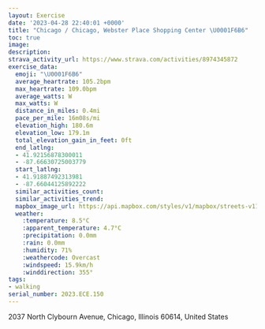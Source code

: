 ```yaml
---
layout: Exercise
date: '2023-04-28 22:40:01 +0000'
title: "Chicago / Chicago, Webster Place Shopping Center \U0001F6B6"
toc: true
image:
description:
strava_activity_url: https://www.strava.com/activities/8974345872
exercise_data:
  emoji: "\U0001F6B6"
  average_heartrate: 105.2bpm
  max_heartrate: 109.0bpm
  average_watts: W
  max_watts: W
  distance_in_miles: 0.4mi
  pace_per_mile: 16m08s/mi
  elevation_high: 180.6m
  elevation_low: 179.1m
  total_elevation_gain_in_feet: 0ft
  end_latlng:
  - 41.92156878300011
  - -87.66630725003779
  start_latlng:
  - 41.91887492313981
  - -87.66044125892222
  similar_activities_count:
  similar_activities_trend:
  mapbox_image_url: https://api.mapbox.com/styles/v1/mapbox/streets-v11/static/path-5+787af2-1.0(wqz~Flr%60vOi%40z%40KVDFVBFBYNOVKb%40A%5E%40nBCjC),pin-s-s+e5b22e(-87.66263,41.92044),pin-s-f+89ae00(-87.66492999999997,41.92080999999999)/auto/800x800?access_token=pk.eyJ1Ijoiam9zaGJlY2ttYW4iLCJhIjoiY205eWR2aDd1MWZ6djJrbXc4a3M0bWZleiJ9.XiG9OWkNcZk2QzjJbxLB4A
  weather:
    :temperature: 8.5°C
    :apparent_temperature: 4.7°C
    :precipitation: 0.0mm
    :rain: 0.0mm
    :humidity: 71%
    :weathercode: Overcast
    :windspeed: 15.9km/h
    :winddirection: 355°
tags:
- walking
serial_number: 2023.ECE.150
---
```

2037 North Clybourn Avenue, Chicago, Illinois 60614, United States
